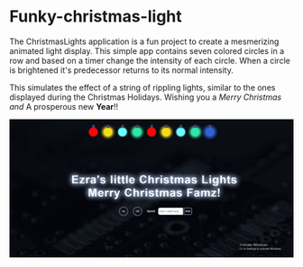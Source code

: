 # Funky-christmas-light
The ChristmasLights application is a fun project to create
a mesmerizing animated light display. This simple app contains seven colored circles
in a row and based on a timer change the intensity of each circle. When
a circle is brightened it's predecessor returns to its normal intensity.

This simulates the effect of a string of rippling lights, similar to the ones
displayed during the Christmas Holidays.
Wishing you a *Merry Christmas and* A prosperous new **Year**!!

![alt text](https://raw.githubusercontent.com/adeyinkaezra123/Funky-christmas-light/main/christmas.html%20-%20Google%20Chrome%2012_21_2020%204_18_41%20PM%20(2).png)
